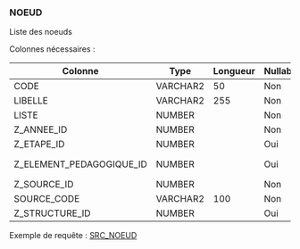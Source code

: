 ### NOEUD

Liste des noeuds

Colonnes nécessaires :

|Colonne                 |Type    |Longueur|Nullable|Commentaire                        |
|------------------------|--------|--------|--------|-----------------------------------|
|CODE                    |VARCHAR2|50      |Non     |                                   |
|LIBELLE                 |VARCHAR2|255     |Non     |                                   |
|LISTE                   |NUMBER  |        |Non     | Flag (1 ou 0)                     |
|Z_ANNEE_ID              |NUMBER  |        |Non     |==> ANNEE.ID (2020 pour 2020/2021) |
|Z_ETAPE_ID              |NUMBER  |        |Oui     |==> ETAPE.SOURCE_CODE              |
|Z_ELEMENT_PEDAGOGIQUE_ID|NUMBER  |        |Oui     |==> ELEMENT_PEDAGOGIQUE.SOURCE_CODE|
|Z_SOURCE_ID             |NUMBER  |        |Non     |==> SOURCE.CODE                    |
|SOURCE_CODE             |VARCHAR2|100     |Non     |                                   |
|Z_STRUCTURE_ID          |NUMBER  |        |Oui     |==> STRUCTURE.SOURCE_CODE          |


Exemple de requête :
[SRC_NOEUD](../Apogée/SRC_NOEUD.sql)